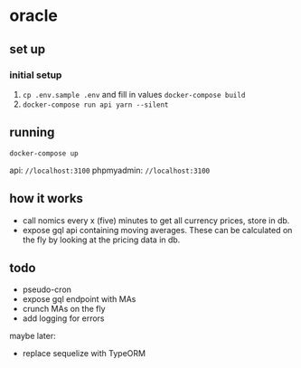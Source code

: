 # oracle

## set up

### initial setup

1. `cp .env.sample .env` and fill in values
`docker-compose build`
2. `docker-compose run api yarn --silent`


## running

`docker-compose up`

api: `//localhost:3100`
phpmyadmin: `//localhost:3100`

## how it works

- call nomics every x (five) minutes to get all currency prices, store in db.
- expose gql api containing moving averages. These can be calculated on the fly by looking at the pricing data in db.

## todo

- pseudo-cron
- expose gql endpoint with MAs
- crunch MAs on the fly
- add logging for errors

maybe later:
- replace sequelize with TypeORM